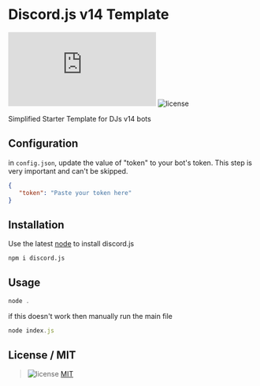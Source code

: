 # Discord.js v14 Template
![node-current](https://img.shields.io/node/v/discord.js?style=flat-square)
![license](https://img.shields.io/github/license/GreenScreen410/discord.js-v14-template?style=flat-square)


Simplified Starter Template for DJs v14 bots


## Configuration

in `config.json`, update the value of "token" to your bot's token. This step is very important and can't be skipped.

```json
{
   "token": "Paste your token here"
}
```

## Installation

Use the latest [node](https://nodejs.org/en) to install discord.js

```bash
npm i discord.js
```

## Usage

```javascript
node .
```
if this doesn't work then manually run the main file 
```javascript
node index.js
```
## License / MIT

>![license](https://img.shields.io/github/license/GreenScreen410/discord.js-v14-template?style=flat-square) 
 [MIT](https://choosealicense.com/licenses/mit/)  

